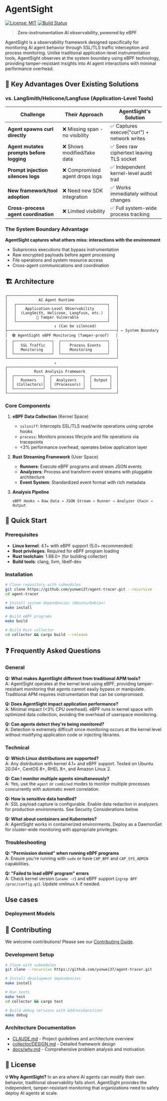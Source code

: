 # AgentSight

[![License: MIT](https://img.shields.io/badge/License-MIT-green.svg)](https://opensource.org/licenses/MIT)
[![Build Status](https://img.shields.io/badge/build-passing-brightgreen)](https://github.com/yunwei37/agent-tracer)

> **Zero‑instrumentation AI observability, powered by eBPF**

AgentSight is a observability framework designed specifically for monitoring AI agent behavior through SSL/TLS traffic interception and process monitoring. Unlike traditional application-level instrumentation tools, AgentSight observes at the system boundary using eBPF technology, providing tamper-resistant insights into AI agent interactions with minimal performance overhead.

## 🚀 Key Advantages Over Existing Solutions

### **vs. LangSmith/Helicone/Langfuse (Application-Level Tools)**

| **Challenge** | **Their Approach** | **AgentSight's Solution** |
|---------------|-------------------|----------------------------|
| **Agent spawns curl directly** | ❌ Missing span - no visibility | ✅ Captures execve("curl") + network writes |
| **Agent mutates prompts before logging** | ❌ Shows modified/fake data | ✅ Sees raw ciphertext leaving TLS socket |
| **Prompt injection silences logs** | ❌ Compromised agent drops logs | ✅ Independent kernel-level audit trail |
| **New framework/tool adoption** | ❌ Need new SDK integration | ✅ Works immediately without changes |
| **Cross-process agent coordination** | ❌ Limited visibility | ✅ Full system-wide process tracking |

### **The System Boundary Advantage**

**AgentSight captures what others miss: interactions with the environment**

- Subprocess executions that bypass instrumentation
- Raw encrypted payloads before agent processing  
- File operations and system resource access
- Cross-agent communications and coordination

## 🏗️ Architecture

```ascii
┌─────────────────────────────────────────────────┐
│              AI Agent Runtime                   │
│   ┌─────────────────────────────────────────┐   │
│   │    Application-Level Observability      │   │
│   │  (LangSmith, Helicone, Langfuse, etc.)  │   │
│   │         🔴 Tamper Vulnerable             │   │
│   └─────────────────────────────────────────┘   │
│                     ↕ (Can be silenced)         │
├─────────────────────────────────────────────────┤ ← System Boundary
│  🟢 AgentSight eBPF Monitoring (Tamper-proof)   │
│  ┌─────────────────┐  ┌─────────────────────┐   │
│  │   SSL Traffic   │  │    Process Events   │   │
│  │   Monitoring    │  │    Monitoring       │   │
│  └─────────────────┘  └─────────────────────┘   │
└─────────────────────────────────────────────────┘
                      ↓
┌─────────────────────────────────────────────────┐
│            Rust Analysis Framework              │
│  ┌─────────────┐  ┌──────────────┐  ┌────────┐  │
│  │   Runners   │  │  Analyzers   │  │ Output │  │
│  │ (Collectors)│  │ (Processors) │  │        │  │
│  └─────────────┘  └──────────────┘  └────────┘  │
└─────────────────────────────────────────────────┘
```

### Core Components

1. **eBPF Data Collection** (Kernel Space)
   - `sslsniff`: Intercepts SSL/TLS read/write operations using uprobe hooks
   - `process`: Monitors process lifecycle and file operations via tracepoints
   - <3% performance overhead, operates below application layer

2. **Rust Streaming Framework** (User Space)
   - **Runners**: Execute eBPF programs and stream JSON events
   - **Analyzers**: Process and transform event streams with pluggable architecture
   - **Event System**: Standardized event format with rich metadata

3. **Analysis Pipeline**

   ```
   eBPF Hooks → Raw Data → JSON Stream → Runner → Analyzer Chain → Output
   ```

## 🚀 Quick Start

### Prerequisites

- **Linux kernel**: 4.1+ with eBPF support (5.0+ recommended)
- **Root privileges**: Required for eBPF program loading
- **Rust toolchain**: 1.88.0+ (for building collector)
- **Build tools**: clang, llvm, libelf-dev

### Installation

```bash
# Clone repository with submodules
git clone https://github.com/yunwei37/agent-tracer.git --recursive
cd agent-tracer

# Install system dependencies (Ubuntu/Debian)
make install

# Build eBPF programs
make build

# Build Rust collector
cd collector && cargo build --release
```

## ❓ Frequently Asked Questions

### General

**Q: What makes AgentSight different from traditional APM tools?**  
A: AgentSight operates at the kernel level using eBPF, providing tamper-resistant monitoring that agents cannot easily bypass or manipulate. Traditional APM requires instrumentation that can be compromised.

**Q: Does AgentSight impact application performance?**  
A: Minimal impact (<3% CPU overhead). eBPF runs in kernel space with optimized data collection, avoiding the overhead of userspace monitoring.

**Q: Can agents detect they're being monitored?**  
A: Detection is extremely difficult since monitoring occurs at the kernel level without modifying application code or injecting libraries.

### Technical

**Q: Which Linux distributions are supported?**  
A: Any distribution with kernel 4.1+ and eBPF support. Tested on Ubuntu 20.04+, CentOS 8+, RHEL 8+, and Amazon Linux 2.

**Q: Can I monitor multiple agents simultaneously?**  
A: Yes, use the `agent` or `combined` modes to monitor multiple processes concurrently with automatic event correlation.

**Q: How is sensitive data handled?**  
A: SSL payload capture is configurable. Enable data redaction in analyzers for production environments. See Security Considerations below.

**Q: What about containers and Kubernetes?**  
A: AgentSight works in containerized environments. Deploy as a DaemonSet for cluster-wide monitoring with appropriate privileges.

### Troubleshooting

**Q: "Permission denied" when running eBPF programs**  
A: Ensure you're running with `sudo` or have `CAP_BPF` and `CAP_SYS_ADMIN` capabilities.

**Q: "Failed to load eBPF program" errors**  
A: Check kernel version (`uname -r`) and eBPF support (`zgrep BPF /proc/config.gz`). Update vmlinux.h if needed.


## Use cases

### Deployment Models

## 🤝 Contributing

We welcome contributions! Please see our [Contributing Guide](CONTRIBUTING.md).

### Development Setup

```bash
# Clone with submodules
git clone --recursive https://github.com/yunwei37/agent-tracer.git

# Install development dependencies  
make install

# Run tests
make test
cd collector && cargo test

# Build debug versions with AddressSanitizer
make debug
```

### Architecture Documentation

- [CLAUDE.md](CLAUDE.md) - Project guidelines and architecture overview
- [collector/DESIGN.md](collector/DESIGN.md) - Detailed framework design
- [docs/why.md](docs/why.md) - Comprehensive problem analysis and motivation

## 📄 License

**💡 Why AgentSight?** In an era where AI agents can modify their own behavior, traditional observability falls short. AgentSight provides the independent, tamper-resistant monitoring that organizations need to safely deploy AI agents at scale.
